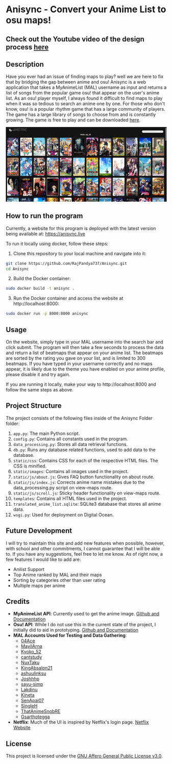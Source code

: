 # Anisync - Convert your Anime List to osu maps!

## Check out the Youtube video of the design process [here](https://www.youtube.com/watch?v=s8QjH_Dcb8g)

## Description

Have you ever had an issue of finding maps to play? well we are here to fix that by bridging the gap between anime and osu! Anisync is a web application that takes a MyAnimeList (MAL) username as input and returns a list of songs from the popular game osu! that appear on the user's anime list. As an osu! player myself, I always found it difficult to find maps to play when it was so tedious to search an anime one by one. For those who don't know, osu! is a popular rhythm game that has a large community of players. The game has a large library of songs to choose from and is constantly growing. The game is free to play and can be downloaded [here](https://osu.ppy.sh/home/download).


![View Maps](Anisync/static/images/view-maps.png)
## How to run the program

Currently, a website for this program is deployed with the latest version being available at: https://anisync.live

To run it locally using docker, follow these steps:

1. Clone this repository to your local machine and navigate into it:

```bash
git clone https://github.com/RajPandya737/Anisync.git
cd Anisync
```

2. Build the Docker container:

```bash
sudo docker build -t anisync .
```

3. Run the Docker container and access the website at http://localhost:8000:

```bash
sudo docker run -p 8000:8000 anisync
```


## Usage

On the website, simply type in your MAL username into the search bar and click submit. The program will then take a few seconds to process the data and return a list of beatmaps that appear on your anime list. The beatmaps are sorted by the rating you gave on your list, and is limited to 300 beatmaps. If you have typed in your username correctly and no maps appear, it is likely due to the theme you have enabled on your anime profile, please disable it and try again.

If you are running it locally, make your way to http://localhost:8000 and follow the same steps as above.

## Project Structure
The project consists of the following files inside of the Anisync Folder folder:

1. `app.py`: The main Python script.
2. `config.py`: Contains all constants used in the program.
3. `data_processing.py`: Stores all data retrieval functions.
4. `db.py`: Runs any database related functions, used to add data to the database.
5. `static/css`: Contains CSS for each of the respective HTML files. The CSS is minified.
6. `static/images`: Contains all images used in the project.
7. `static/js/about.js`: Gives FAQ button functionality on about route.
8. `static/js/index.js`: Corrects anime name mistakes due to the data_processing.py script on view-maps route.
9. `static/js/scroll.js`: Sticky header functionality on view-maps route.
10. `templates`: Contains all HTML files used in the project.
11. `translated_anime_list.sqlite`: SQLite3 database that stores all anime data.
12. `wsgi.py`: Used for deployment on Digital Ocean.


## Future Development

I will try to maintain this site and add new features when possible, however, with school and other commitments, I cannot guarantee that I will be able to. If you have any suggestions, feel free to let me know. As of right now, a few features I would like to add are:
 - Anilist Support
 - Top Anime ranked by MAL and their maps
 - Sorting by categories other than user rating
 - Multiple maps per anime


## Credits

- **MyAnimeList API**: Currently used to get the anime image. [Github and Documentation](https://github.com/darenliang/mal-api)
- **Osu! API**: While I do not use this in the current state of the project, I initially did to aid in prototyping. [Github and Documentation](https://github.com/circleguard/ossapi)
- **MAL Accounts Used for Testing and Data Gathering**:
    - [04Ace](https://myanimelist.net/profile/04Ace)
    - [MayilArna](https://myanimelist.net/profile/MayilArna)
    - [Kyoko_52](https://myanimelist.net/profile/Kyoko_52)
    - [cantstudy](https://myanimelist.net/profile/cantstudy)
    - [NuxTaku](https://myanimelist.net/profile/NuxTaku)
    - [KingAbsalon21](https://myanimelist.net/profile/KingAbsalon21)
    - [ashuulinksu](https://myanimelist.net/profile/ashuulinksu)
    - [Joshhhp](https://myanimelist.net/profile/Joshhhp)
    - [sayu-simp](https://myanimelist.net/profile/sayu-simp)
    - [Lakdinu](https://myanimelist.net/profile/Lakdinu)
    - [Kineta](https://myanimelist.net/profile/Kineta)
    - [SenApai07](https://myanimelist.net/profile/SenApai07)
    - [SingleH](https://myanimelist.net/profile/SingleH)
    - [ThatAnimeSnobRE](https://myanimelist.net/profile/ThatAnimeSnobRE)
    - [Gsarthotegga](https://myanimelist.net/profile/Gsarthotegga)
- **Netflix**: Much of the UI is inspired by Netflix's login page. [Netflix Website](https://www.netflix.com/)


## License
This project is licensed under the [GNU Affero General Public License v3.0](LICENSE).
